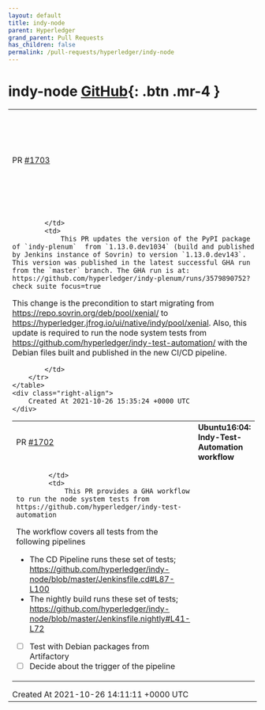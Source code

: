 ```yaml
---
layout: default
title: indy-node
parent: Hyperledger
grand_parent: Pull Requests
has_children: false
permalink: /pull-requests/hyperledger/indy-node
---
```


# indy-node <span class="fs-3 right-align">[GitHub](https://github.com/hyperledger/indy-node){: .btn .mr-4 }</span>


<div>
    <table>
        <tr>
            <td>
                PR <a href="https://github.com/hyperledger/indy-node/pull/1703" class=".btn">#1703</a>
            </td>
            <td>
                <b>
                    changed pypi package of plenum to the newest one published by GHA 
                </b>
            </td>
        </tr>
        <tr>
            <td>
                
            </td>
            <td>
                This PR updates the version of the PyPI package of `indy-plenum`  from `1.13.0.dev1034` (build and published by Jenkins instance of Sovrin) to version `1.13.0.dev143`. This version was published in the latest successful GHA run from the `master` branch. The GHA run is at: https://github.com/hyperledger/indy-plenum/runs/3579890752?check_suite_focus=true

This change is the precondition to start migrating from https://repo.sovrin.org/deb/pool/xenial/ to https://hyperledger.jfrog.io/ui/native/indy/pool/xenial.
Also, this update is required to run the node system tests from https://github.com/hyperledger/indy-test-automation/ with the Debian files built and published in the new CI/CD pipeline.


            </td>
        </tr>
    </table>
    <div class="right-align">
        Created At 2021-10-26 15:35:24 +0000 UTC
    </div>
</div>

<div>
    <table>
        <tr>
            <td>
                PR <a href="https://github.com/hyperledger/indy-node/pull/1702" class=".btn">#1702</a>
            </td>
            <td>
                <b>
                    Ubuntu16:04: Indy-Test-Automation workflow
                </b>
            </td>
        </tr>
        <tr>
            <td>
                
            </td>
            <td>
                This PR provides a GHA workflow to run the node system tests from https://github.com/hyperledger/indy-test-automation
The workflow covers all tests from the following pipelines
- The CD Pipeline runs these set of tests; https://github.com/hyperledger/indy-node/blob/master/Jenkinsfile.cd#L87-L100
- The nightly build runs these set of tests; https://github.com/hyperledger/indy-node/blob/master/Jenkinsfile.nightly#L41-L72

- [ ] Test with Debian packages from Artifactory 
- [ ] Decide about the trigger of the pipeline
            </td>
        </tr>
    </table>
    <div class="right-align">
        Created At 2021-10-26 14:11:11 +0000 UTC
    </div>
</div>

